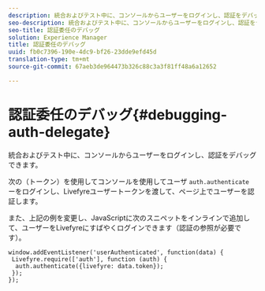 ```yaml
---
description: 統合およびテスト中に、コンソールからユーザーをログインし、認証をデバッグできます。
seo-description: 統合およびテスト中に、コンソールからユーザーをログインし、認証をデバッグできます。
seo-title: 認証委任のデバッグ
solution: Experience Manager
title: 認証委任のデバッグ
uuid: fb0c7396-190e-4dc9-bf26-23dde9efd45d
translation-type: tm+mt
source-git-commit: 67aeb3de964473b326c88c3a3f81ff48a6a12652

---
```



# 認証委任のデバッグ{#debugging-auth-delegate}

統合およびテスト中に、コンソールからユーザーをログインし、認証をデバッグできます。

次の（トークン）を使用してコンソールを使用してユーザ `auth.authenticate` ーをログインし、Livefyreユーザートークンを渡して、ページ上でユーザーを認証します。

また、上記の例を変更し、JavaScriptに次のスニペットをインラインで追加して、ユーザーをLivefyreにすばやくログインできます（認証の参照が必要です）。

```
window.addEventListener('userAuthenticated', function(data) { 
 Livefyre.require(['auth'], function (auth) { 
  auth.authenticate({livefyre: data.token}); 
 }); 
});
```


